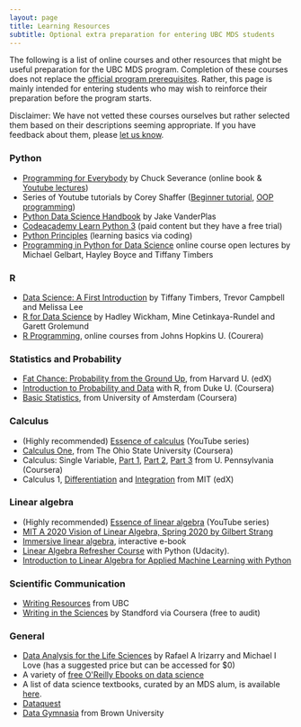 ```yaml
---
layout: page
title: Learning Resources
subtitle: Optional extra preparation for entering UBC MDS students
---
```


The following is a list of online courses and other resources that might be useful preparation for the UBC MDS program. Completion of these courses
does not replace the [official program prerequisites](http://masterdatascience.science.ubc.ca/admissions). Rather, this page is
mainly intended for entering students who may wish to reinforce their preparation before the program starts.

Disclaimer: We have not vetted these courses ourselves but rather selected them based on their descriptions seeming appropriate. 
If you have feedback about them, please [let us know](http://masterdatascience.science.ubc.ca/contact-us).



### Python
- [Programming for Everybody](https://www.py4e.com/) by Chuck Severance (online book & [Youtube lectures](https://www.youtube.com/watch?v=8DvywoWv6fI&t=9009s))
- Series of Youtube tutorials by Corey Shaffer ([Beginner tutorial](https://www.youtube.com/playlist?list=PL-osiE80TeTskrapNbzXhwoFUiLCjGgY7), [OOP programming](https://www.youtube.com/playlist?list=PL-osiE80TeTsqhIuOqKhwlXsIBIdSeYtc))
- [Python Data Science Handbook](https://jakevdp.github.io/PythonDataScienceHandbook/) by Jake VanderPlas
- [Codeacademy Learn Python 3](https://www.codecademy.com/learn/learn-python-3) (paid content but they have a free trial)
- [Python Principles](https://pythonprinciples.com/) (learning basics via coding)
- [Programming in Python for Data Science](https://prog-learn.mds.ubc.ca/) online course open lectures by Michael Gelbart, Hayley Boyce and Tiffany Timbers

### R
- [Data Science: A First Introduction](https://datasciencebook.ca/) by Tiffany Timbers, Trevor Campbell and Melissa Lee
- [R for Data Science](https://r4ds.hadley.nz/) by Hadley Wickham, Mine Cetinkaya-Rundel and Garett Grolemund
- [R Programming](https://www.coursera.org/learn/r-programming), online courses from Johns Hopkins U. (Courera)

### Statistics and Probability
- [Fat Chance: Probability from the Ground Up](https://www.edx.org/course/fat-chance-probability-ground-up-1), from Harvard U. (edX)
- [Introduction to Probability and Data](https://www.coursera.org/learn/probability-intro) with R, from Duke U. (Coursera)
- [Basic Statistics](https://www.coursera.org/learn/basic-statistics), from University of Amsterdam (Coursera)

### Calculus
- (Highly recommended) [Essence of calculus](https://www.youtube.com/watch?v=WUvTyaaNkzM&list=PLZHQObOWTQDMsr9K-rj53DwVRMYO3t5Yr) (YouTube series)
- [Calculus One](https://www.coursera.org/learn/calculus1), from The Ohio State University (Coursera)
- Calculus: Single Variable, [Part 1](https://www.coursera.org/learn/single-variable-calculus), [Part 2](https://www.coursera.org/learn/differentiation-calculus), [Part 3](https://www.coursera.org/learn/integration-calculus) from U. Pennsylvania (Coursera)
- Calculus 1, [Differentiation](https://www.edx.org/course/calculus-1a-differentiation-mitx-18-01-1x) and [Integration](https://www.edx.org/course/calculus-1b-integration-mitx-18-01-2x) from MIT (edX)

### Linear algebra
- (Highly recommended) [Essence of linear algebra](https://www.youtube.com/watch?v=kjBOesZCoqc&list=PLZHQObOWTQDPD3MizzM2xVFitgF8hE_ab) (YouTube series)
- [MIT A 2020 Vision of Linear Algebra, Spring 2020 by Gilbert Strang](https://github.ubc.ca/MDS-2023-24/DSCI_563_unsup-learn_instructors/issues/80)
- [Immersive linear algebra](http://immersivemath.com/ila/index.html), interactive e-book
- [Linear Algebra Refresher Course](https://www.udacity.com/course/linear-algebra-refresher-course--ud953) with Python (Udacity).
- [Introduction to Linear Algebra for Applied Machine Learning with Python](https://pabloinsente.github.io/intro-linear-algebra)

### Scientific Communication 
- [Writing Resources](https://writing.library.ubc.ca/writing-resources/) from UBC
- [Writing in the Sciences](https://www.classcentral.com/course/sciwrite-464) by Standford via Coursera (free to audit)

### General
- [Data Analysis for the Life Sciences](https://leanpub.com/dataanalysisforthelifesciences) by Rafael A Irizarry and Michael I Love (has a suggested price but can be accessed for $0)
- A variety of [free O'Reilly Ebooks on data science](http://www.oreilly.com/data/free/archive.html)
- A list of data science textbooks, curated by an MDS alum, is available [here](https://www.notion.so/virtuallibrary/Textbook-References-e8afb919d3454759a731bda6e06a442d).
- [Dataquest](https://www.dataquest.io/)
- [Data Gymnasia](https://mathigon.org/data-gymnasia) from Brown University
